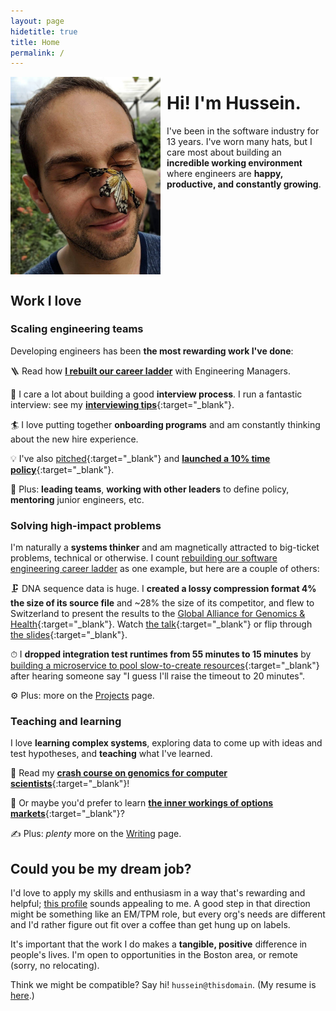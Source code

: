 ```yaml
---
layout: page
hidetitle: true
title: Home
permalink: /
---
```


<img style="float:left; padding-right:10px" src="images/butterfly_face.jpg" width="240">

# Hi! I'm Hussein.

I've been in the software industry for 13 years. I've worn many hats, but I care most about building an **incredible working environment** where engineers are **happy, productive, and constantly growing**.

<div style="clear:left"></div>

## Work I love

### Scaling engineering teams

Developing engineers has been **the most rewarding work I've done**:

🪜 Read how [**I rebuilt our career ladder**](/levels) with Engineering Managers.

🧠 I care a lot about building a good **interview process**. I run a fantastic interview: see my [**interviewing tips**](https://docs.google.com/document/d/1qNeXN_E_na_KXsZMaXRfYQcoT-0w59yjdmN1B7Tst68/edit#){:target="_blank"}.

🏄 I love putting together **onboarding programs** and am constantly thinking about the new hire experience.

💡 I've also [pitched](https://docs.google.com/presentation/d/1dgl6OwC9FHX-6oT9Z1JCmPglDmW9umv0/edit?usp=sharing&ouid=114804907504664516654&rtpof=true&sd=true){:target="_blank"} and [**launched a 10% time policy**](https://docs.google.com/document/d/1z81KCX6tuKLnSct5oFamhEvcFCJIPGOL/edit?usp=sharing&ouid=114804907504664516654&rtpof=true&sd=true){:target="_blank"}.

🌟 Plus: **leading teams**, **working with other leaders** to define policy, **mentoring** junior engineers, etc.

### Solving high-impact problems

I'm naturally a **systems thinker** and am magnetically attracted to big-ticket problems, technical or otherwise. I count [rebuilding our software engineering career ladder](/levels) as one example, but here are a couple of others:

🗜 DNA sequence data is huge. I **created a lossy compression format 4% the size of its source file** and ~28% the size of its competitor, and flew to Switzerland to present the results to the [Global Alliance for Genomics & Health](https://www.ga4gh.org/){:target="_blank"}. Watch [the talk](https://www.youtube.com/watch?v=TaqFBgaZHmE&t=13920s){:target="_blank"} or flip through [the slides](https://docs.google.com/presentation/d/1EAG3Mz_Rwszn1xzvLFlFDtZJKeTfTcqo/edit){:target="_blank"}.

⏱ I **dropped integration test runtimes from 55 minutes to 15 minutes** by [building a microservice to pool slow-to-create resources](https://github.com/broadinstitute/gpalloc){:target="_blank"} after hearing someone say "I guess I'll raise the timeout to 20 minutes".

⚙ Plus: more on the [Projects](/projects) page.

### Teaching and learning

I love **learning complex systems**, exploring data to come up with ideas and test hypotheses, and **teaching** what I've learned.

🧬 Read my [**crash course on genomics for computer scientists**](https://docs.google.com/document/d/1-C_BI4mx0Amjxac7G908Wtmfuc_N8O4_UqSDPiZu_bo/edit?usp=sharing){:target="_blank"}!

🚀 Or maybe you'd prefer to learn [**the inner workings of options markets**](https://helgridly.github.io/finstuff/understanding-NOPE/){:target="_blank"}?

✍ Plus: _plenty_ more on the [Writing](/writing) page.

## Could you be my dream job?

I'd love to apply my skills and enthusiasm in a way that's rewarding and helpful; [this profile](https://staffeng.com/stories/rick-boone) sounds appealing to me. A good step in that direction might be something like an EM/TPM role, but every org's needs are different and I'd rather figure out fit over a coffee than get hung up on labels.

It's important that the work I do makes a **tangible, positive** difference in people's lives. I'm open to opportunities in the Boston area, or remote (sorry, no relocating).

Think we might be compatible? Say hi! `hussein@thisdomain`. (My resume is [here](/resume).)

